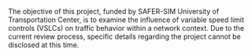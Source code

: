 The objective of this project, funded by SAFER-SIM University of Transportation Center, is to examine the influence of variable speed limit controls (VSLCs) on traffic behavior within a network context. Due to the current review process, specific details regarding the project cannot be disclosed at this time.
